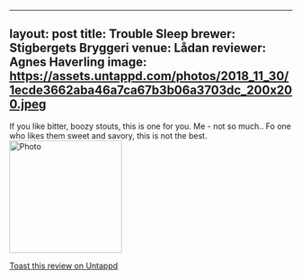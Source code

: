 
---
layout: post
title:  Trouble Sleep
brewer: Stigbergets Bryggeri
venue: Lådan
reviewer: Agnes Haverling
image: https://assets.untappd.com/photos/2018_11_30/1ecde3662aba46a7ca67b3b06a3703dc_200x200.jpeg
---

If you like bitter, boozy stouts, this is one for you. Me &#45; not so much.. Fo one who likes them sweet and savory, this is not the best.
						  <br />
						  <img height="200" width="200" src="https://assets.untappd.com/photos/2018_11_30/1ecde3662aba46a7ca67b3b06a3703dc_200x200.jpeg" alt="Photo">         
						
[Toast this review on Untappd](https://untappd.com/user/StoutEmpire/checkin/681833551)
